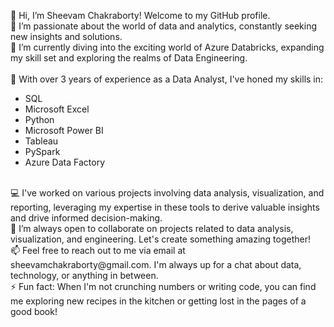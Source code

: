 👋 Hi, I’m Sheevam Chakraborty! Welcome to my GitHub profile.
<br>
👀 I’m passionate about the world of data and analytics, constantly seeking new insights and solutions.
<br>
🌱 I’m currently diving into the exciting world of Azure Databricks, expanding my skill set and exploring 
    the realms of Data Engineering.
<br>    
💼 With over 3 years of experience as a Data Analyst, I've honed my skills in:
- SQL
- Microsoft Excel
- Python
- Microsoft Power BI
- Tableau
- PySpark
- Azure Data Factory
<br>
💻 I've worked on various projects involving data analysis, visualization, and reporting, leveraging my expertise
    in these tools to derive valuable insights and drive informed decision-making.
<br>
💞️ I’m always open to collaborate on projects related to data analysis, visualization, and engineering.
    Let's create something amazing together!
<br>
📫 Feel free to reach out to me via email at sheevamchakraborty@gmail.com. I'm always up for a chat about data,
    technology, or anything in between.
<br>
⚡ Fun fact: When I'm not crunching numbers or writing code, you can find me exploring new recipes in the kitchen
    or getting lost in the pages of a good book!
